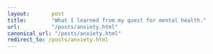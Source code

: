 ```yaml
---
layout:       post
title:        "What I learned from my quest for mental health."
url:          "/posts/anxiety.html"
canonical_url: "/posts/anxiety.html"
redirect_to: /posts/anxiety.html
---
```

